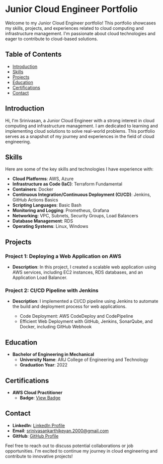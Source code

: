 # Junior Cloud Engineer Portfolio

Welcome to my Junior Cloud Engineer portfolio! This portfolio showcases my skills, projects, and experiences related to cloud computing and infrastructure management. I'm passionate about cloud technologies and eager to contribute to cloud-based solutions.

## Table of Contents

- [Introduction](#introduction)
- [Skills](#skills)
- [Projects](#projects)
- [Education](#education)
- [Certifications](#certifications)
- [Contact](#contact)

## Introduction

Hi, I'm Srinivasan, a Junior Cloud Engineer with a strong interest in cloud computing and infrastructure management. I am dedicated to learning and implementing cloud solutions to solve real-world problems. This portfolio serves as a snapshot of my journey and experiences in the field of cloud engineering.

## Skills

Here are some of the key skills and technologies I have experience with:

- **Cloud Platforms**: AWS, Azure
- **Infrastructure as Code (IaC)**: Terraform Fundamental
- **Containers**: Docker
- **Continuous Integration/Continuous Deployment (CI/CD)**: Jenkins, GitHub Actions Basics
- **Scripting Languages**: Basic Bash
- **Monitoring and Logging**: Prometheus, Grafana
- **Networking**: VPC, Subnets, Security Groups, Load Balancers
- **Database Management**: RDS
- **Operating Systems**: Linux, Windows

## Projects

### Project 1: Deploying a Web Application on AWS

- **Description**: In this project, I created a scalable web application using AWS services, including EC2 instances, RDS databases, and an Application Load Balancer.

### Project 2: CI/CD Pipeline with Jenkins

- **Description**: I implemented a CI/CD pipeline using Jenkins to automate the build and deployment process for web applications.

  - Code Deployment: AWS CodeDeploy and CodePipeline
  - Efficient Web Deployment with GitHub, Jenkins, SonarQube, and Docker, including GitHub Webhook

## Education

- **Bachelor of Engineering in Mechanical**
  - **University Name**: ARJ College of Engineering and Technology
  - **Graduation Year**: 2022

## Certifications

- **AWS Cloud Practitioner**
  - **Badge**: [View Badge](https://www.credly.com/badges/a38fcee6-a0ac-4a46-8771-25087fed12e3/public_url)

## Contact

- **LinkedIn**: [LinkedIn Profile](https://www.linkedin.com/in/srinivasan-karthikeyan)
- **Email**: srinivasankarthikeyan.2000@gmail.com
- **GitHub**: [GitHub Profile](https://github.com/srinivasbat)

Feel free to reach out to discuss potential collaborations or job opportunities. I'm excited to continue my journey in cloud engineering and contribute to innovative projects!
